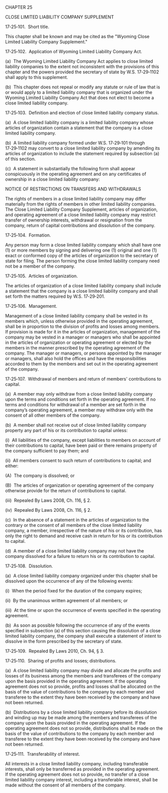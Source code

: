 CHAPTER 25

CLOSE LIMITED LIABILITY COMPANY SUPPLEMENT

17‑25‑101.  Short title.

This chapter shall be known and may be cited as the "Wyoming Close
Limited Liability Company Supplement."

17‑25‑102.  Application of Wyoming Limited Liability Company Act.

(a)  The Wyoming Limited Liability Company Act applies to close limited
liability companies to the extent not inconsistent with the provisions
of this chapter and the powers provided the secretary of state by W.S.
17‑29‑1102 shall apply to this supplement.

(b)  This chapter does not repeal or modify any statute or rule of law
that is or would apply to a limited liability company that is organized
under the Wyoming Limited Liability Company Act that does not elect to
become a close limited liability company.

17‑25‑103.  Definition and election of close limited liability company
status.

(a)  A close limited liability company is a limited liability company
whose articles of organization contain a statement that the company is a
close limited liability company.

(b)  A limited liability company formed under W.S. 17‑29‑101 through
17‑29‑1102 may convert to a close limited liability company by amending
its articles of organization to include the statement required by
subsection (a) of this section.

(c)  A statement in substantially the following form shall appear
conspicuously in the operating agreement and on any certificates of
ownership in a close limited liability company:

NOTICE OF RESTRICTIONS ON TRANSFERS AND WITHDRAWALS

The rights of members in a close limited liability company may differ
materially from the rights of members in other limited liability
companies. The Close Limited Liability Company Supplement, articles of
organization, and operating agreement of a close limited liability
company may restrict transfer of ownership interests, withdrawal or
resignation from the company, return of capital contributions and
dissolution of the company.

17‑25‑104.  Formation.

Any person may form a close limited liability company which shall have
one (1) or more members by signing and delivering one (1) original and
one (1) exact or conformed copy of the articles of organization to the
secretary of state for filing. The person forming the close limited
liability company need not be a member of the company.

17‑25‑105.  Articles of organization.

The articles of organization of a close limited liability company shall
include a statement that the company is a close limited liability
company and shall set forth the matters required by W.S. 17‑29‑201.

17‑25‑106.  Management.

Management of a close limited liability company shall be vested in its
members which, unless otherwise provided in the operating agreement,
shall be in proportion to the division of profits and losses among
members. If provision is made for it in the articles of organization,
management of the company may be vested in a manager or managers who
shall be appointed in the articles of organization or operating
agreement or elected by the members in the manner prescribed by the
operating agreement of the company. The manager or managers, or persons
appointed by the manager or managers, shall also hold the offices and
have the responsibilities accorded to them by the members and set out in
the operating agreement of the company.

17‑25‑107.  Withdrawal of members and return of members' contributions
to capital.

(a)  A member may only withdraw from a close limited liability company
upon the terms and conditions set forth in the operating agreement. If
no terms and conditions for withdrawal of a member are set forth in the
company’s operating agreement, a member may withdraw only with the
consent of all other members of the company.

(b)  A member shall not receive out of close limited liability company
property any part of his or its contribution to capital unless:

(i)  All liabilities of the company, except liabilities to members on
account of their contributions to capital, have been paid or there
remains property of the company sufficient to pay them; and

(ii)  All members consent to such return of contributions to capital;
and either:

(A)  The company is dissolved; or

(B)  The articles of organization or operating agreement of the company
otherwise provide for the return of contributions to capital.

(iii)  Repealed By Laws 2008, Ch. 116, § 2.

(iv)  Repealed By Laws 2008, Ch. 116, § 2.

(c)  In the absence of a statement in the articles of organization to
the contrary or the consent of all members of the close limited
liability company, a member, irrespective of the nature of his or its
contribution, has only the right to demand and receive cash in return
for his or its contribution to capital.

(d)  A member of a close limited liability company may not have the
company dissolved for a failure to return his or its contribution to
capital.

17‑25‑108.  Dissolution.

(a)  A close limited liability company organized under this chapter
shall be dissolved upon the occurrence of any of the following events:

(i)  When the period fixed for the duration of the company expires;

(ii)  By the unanimous written agreement of all members; or

(iii)  At the time or upon the occurrence of events specified in the
operating agreement.

(b)  As soon as possible following the occurrence of any of the events
specified in subsection (a) of this section causing the dissolution of a
close limited liability company, the company shall execute a statement
of intent to dissolve in the form prescribed by the secretary of state.

17‑25‑109.  Repealed By Laws 2010, Ch. 94, § 3.

17‑25‑110.  Sharing of profits and losses; distributions.

(a)  A close limited liability company may divide and allocate the
profits and losses of its business among the members and transferees of
the company upon the basis provided in the operating agreement. If the
operating agreement does not so provide, profits and losses shall be
allocated on the basis of the value of contributions to the company by
each member and transferee to the extent they have been received by the
company and have not been returned.

(b)  Distributions by a close limited liability company before its
dissolution and winding up may be made among the members and transferees
of the company upon the basis provided in the operating agreement. If
the operating agreement does not so provide, distributions shall be made
on the basis of the value of contributions to the company by each member
and transferee to the extent they have been received by the company and
have not been returned.

17‑25‑111.  Transferability of interest.

All interests in a close limited liability company, including
transferable interests, shall only be transferred as provided in the
operating agreement. If the operating agreement does not so provide, no
transfer of a close limited liability company interest, including a
transferable interest, shall be made without the consent of all members
of the company.